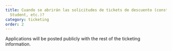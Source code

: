 ```yaml
---
title: Cuando se abrirán las solicitudes de tickets de descuento (constructor, orador,
  Student, etc.)?
category: ticketing
order: 2
---
```


Applications will be posted publicly with the rest of the ticketing information.
